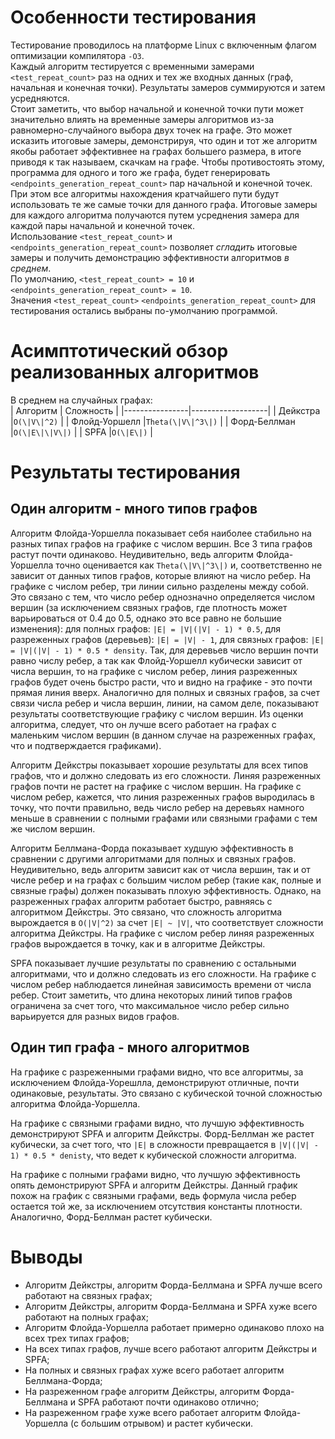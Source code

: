 # Особенности тестирования

Тестирование проводилось на платформе Linux с включенным флагом оптимизации компилятора `-O3`.  
Каждый алгоритм тестируется с временными замерами `<test_repeat_count>` раз на одних и тех же входных данных (граф, начальная и конечная точки). Результаты замеров суммируются и затем усредняются.  
Стоит заметить, что выбор начальной и конечной точки пути может значительно влиять на временные замеры алгоритмов из-за равномерно-случайного выбора двух точек на графе. Это может исказить итоговые замеры, демонстрируя, что один и тот же алгоритм якобы работает эффективнее на графах большего размера, в итоге приводя к так называем, скачкам на графе. Чтобы противостоять этому, программа для одного и того же графа, будет генерировать `<endpoints_generation_repeat_count>` пар начальной и конечной точек. При этом все алгоритмы нахождения кратчайшего пути будут использовать те же самые точки для данного графа. Итоговые замеры для каждого алгоритма получаются путем усреднения замера для каждой пары начальной и конечной точек.  
Использование `<test_repeat_count>` и `<endpoints_generation_repeat_count>` позволяет *сгладить* итоговые замеры и получить демонстрацию эффективности алгоритмов *в среднем*.  
По умолчанию, `<test_repeat_count> = 10` и `<endpoints_generation_repeat_count> = 10`.    
Значения `<test_repeat_count>` `<endpoints_generation_repeat_count>` для тестирования остались выбраны по-умолчанию программой.  

# Асимптотический обзор реализованных алгоритмов
В среднем на случайных графах:  
|    Алгоритм    |    Сложность      |
|----------------|-------------------|
|    Дейкстра    |`O(\|V\|^2)`       |
|  Флойд-Уоршелл |`Theta(\|V\|^3\|)` |
|  Форд-Беллман  |`O(\|E\|\|V\|)`    |
|      SPFA      |`O(\|E\|)`         |        

# Результаты тестирования

## Один алгоритм - много типов графов
Алгоритм Флойда-Уоршелла показывает себя наиболее стабильно на разных типах графов на графике с числом вершин. Все 3 типа графов растут почти одинаково. Неудивительно, ведь алгоритм Флойда-Уоршелла точно оценивается как `Theta(\|V\|^3\|)` и, соответственно не зависит от данных типов графов, которые влияют на число ребер. На графике с числом ребер, три линии сильно разделены между собой. Это связано с тем, что число ребер однозначно определяется числом вершин (за исключением связных графов, где плотность может варьироваться от 0.4 до 0.5, однако это все равно не большие изменения): для полных графов: `|E| = |V|(|V| - 1) * 0.5`, для разреженных графов (деревьев): `|E| = |V| - 1`, для связных графов: `|E| = |V|(|V| - 1) * 0.5 * density`. Так, для деревьев число вершин почти равно числу ребер, а так как Флойд-Уоршелл кубически зависит от числа вершин, то на графике с числом ребер, линия разреженных графов будет очень быстро расти, что и видно на графике - это почти прямая линия вверх. Аналогично для полных и связных графов, за счет связи числа ребер и числа вершин, линии, на самом деле, показывают результаты соответствующие графику с числом вершин. Из оценки алгоритма, следует, что он лучше всего работает на графах с маленьким числом вершин (в данном случае на разреженных графах, что и подтверждается графиками).  

Алгоритм Дейкстры показывает хорошие результаты для всех типов графов, что и должно следовать из его сложности. Линяя разреженных графов почти не растет на графике с числом вершин. На графике с числом ребер, кажется, что линия разреженных графов выродилась в точку, что почти правильно, ведь число ребер на деревьях намного меньше в сравнении с полными графами или связными графами с тем же числом вершин.  

Алгоритм Беллмана-Форда показывает худшую эффективность в сравнении с другими алгоритмами для полных и связных графов. Неудивительно, ведь алгоритм зависит как от числа вершин, так и от числе ребер и на графах с большим числом ребер (такие как, полные и связные графы) должен показывать плохую эффективность. Однако, на разреженных графах алгоритм работает быстро, равняясь с алгоритмом Дейкстры. Это связано, что сложность алгоритма вырождается в `O(|V|^2)` за счет `|E| ~ |V|`, что соответствует сложности алгоритма Дейкстры. На графике с числом ребер линяя разреженных графов вырождается в точку, как и в алгоритме Дейкстры.  

SPFA показывает лучшие результаты по сравнению с остальными алгоритмами, что и должно следовать из его сложности. На графике с числом ребер наблюдается линейная зависимость времени от числа ребер. Стоит заметить, что длина некоторых линий типов графов ограничена за счет того, что максимальное число ребер сильно варьируется для разных видов графов.  

## Один тип графа - много алгоритмов
На графике с разреженными графами видно, что все алгоритмы, за исключением Флойда-Уорешлла, демонстрируют отличные, почти одинаковые, результаты. Это связано с кубической точной сложностью алгоритма Флойда-Уоршелла. 

На графике с связными графами видно, что лучшую эффективность демонстрируют SPFA и алгоритм Дейкстры. Форд-Беллман же растет кубически, за счет того, что `|E|` в сложности превращается в `|V|(|V| - 1) * 0.5 * denisty`, что ведет к кубической сложности алгоритма.

На графике с полными графами видно, что лучшую эффективность опять демонстрируют SPFA и алгоритм Дейкстры. Данный график похож на график с связными графами, ведь формула числа ребер остается той же, за исключением отсутствия константы плотности. Аналогично, Форд-Беллман растет кубически.

# Выводы
- Алгоритм Дейкстры, алгоритм Форда-Беллмана и SPFA лучше всего работают на связных графах;
- Алгоритм Дейкстры, алгоритм Форда-Беллмана и SPFA хуже всего работают на полных графах;
- Алгоритм Флойда-Уоршелла работает примерно одинаково плохо на всех трех типах графов;
- На всех типах графов, лучше всего работают алгоритм Дейкстры и SPFA;
- На полных и связных графах хуже всего работает алгоритм Беллмана-Форда;
- На разреженном графе алгоритм Дейкстры, алгоритм Форда-Беллмана и SPFA работают почти одинаково отлично;
- На разреженном графе хуже всего работает алгоритм Флойда-Уоршелла (с большим отрывом) и растет кубически. 
  